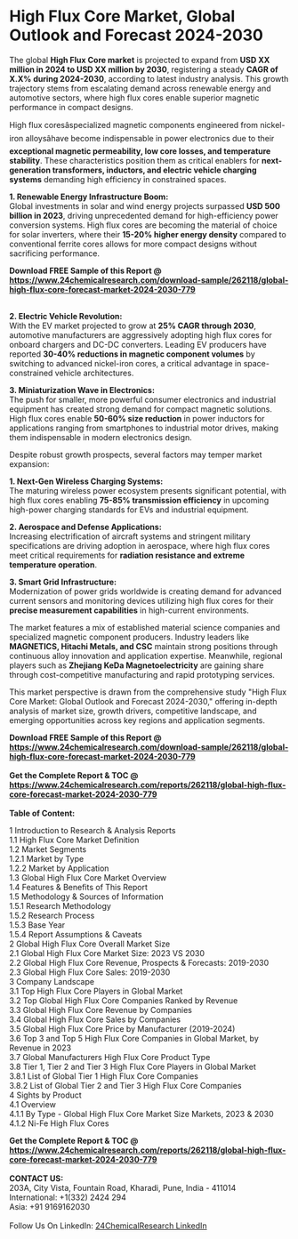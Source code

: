 <h1>High Flux Core Market, Global Outlook and Forecast 2024-2030</h1><p>The global <strong>High Flux Core market</strong> is projected to expand from <strong>USD XX million in 2024 to USD XX million by 2030</strong>, registering a steady <strong>CAGR of X.X% during 2024-2030</strong>, according to latest industry analysis. This growth trajectory stems from escalating demand across renewable energy and automotive sectors, where high flux cores enable superior magnetic performance in compact designs.</p><p>High flux coresâspecialized magnetic components engineered from nickel-iron alloysâhave become indispensable in power electronics due to their <strong>exceptional magnetic permeability, low core losses, and temperature stability</strong>. These characteristics position them as critical enablers for <strong>next-generation transformers, inductors, and electric vehicle charging systems</strong> demanding high efficiency in constrained spaces.</p><p><strong>1. Renewable Energy Infrastructure Boom:</strong><br>
Global investments in solar and wind energy projects surpassed <strong>USD 500 billion in 2023</strong>, driving unprecedented demand for high-efficiency power conversion systems. High flux cores are becoming the material of choice for solar inverters, where their <strong>15-20% higher energy density</strong> compared to conventional ferrite cores allows for more compact designs without sacrificing performance.</p><div><b>Download FREE Sample of this Report @ 
            <a href="https://www.24chemicalresearch.com/download-sample/262118/global-high-flux-core-forecast-market-2024-2030-779">
            https://www.24chemicalresearch.com/download-sample/262118/global-high-flux-core-forecast-market-2024-2030-779</a></b></div><br><p><strong>2. Electric Vehicle Revolution:</strong><br>
With the EV market projected to grow at <strong>25% CAGR through 2030</strong>, automotive manufacturers are aggressively adopting high flux cores for onboard chargers and DC-DC converters. Leading EV producers have reported <strong>30-40% reductions in magnetic component volumes</strong> by switching to advanced nickel-iron cores, a critical advantage in space-constrained vehicle architectures.</p><p><strong>3. Miniaturization Wave in Electronics:</strong><br>
The push for smaller, more powerful consumer electronics and industrial equipment has created strong demand for compact magnetic solutions. High flux cores enable <strong>50-60% size reduction</strong> in power inductors for applications ranging from smartphones to industrial motor drives, making them indispensable in modern electronics design.</p><p>Despite robust growth prospects, several factors may temper market expansion:</p><p><strong>1. Next-Gen Wireless Charging Systems:</strong><br>
The maturing wireless power ecosystem presents significant potential, with high flux cores enabling <strong>75-85% transmission efficiency</strong> in upcoming high-power charging standards for EVs and industrial equipment.</p><p><strong>2. Aerospace and Defense Applications:</strong><br>
Increasing electrification of aircraft systems and stringent military specifications are driving adoption in aerospace, where high flux cores meet critical requirements for <strong>radiation resistance and extreme temperature operation</strong>.</p><p><strong>3. Smart Grid Infrastructure:</strong><br>
Modernization of power grids worldwide is creating demand for advanced current sensors and monitoring devices utilizing high flux cores for their <strong>precise measurement capabilities</strong> in high-current environments.</p><p>The market features a mix of established material science companies and specialized magnetic component producers. Industry leaders like <strong>MAGNETICS, Hitachi Metals, and CSC</strong> maintain strong positions through continuous alloy innovation and application expertise. Meanwhile, regional players such as <strong>Zhejiang KeDa Magnetoelectricity</strong> are gaining share through cost-competitive manufacturing and rapid prototyping services.</p><p>This market perspective is drawn from the comprehensive study "High Flux Core Market: Global Outlook and Forecast 2024-2030," offering in-depth analysis of market size, growth drivers, competitive landscape, and emerging opportunities across key regions and application segments.</p><div><b>Download FREE Sample of this Report @ 
            <a href="https://www.24chemicalresearch.com/download-sample/262118/global-high-flux-core-forecast-market-2024-2030-779">
            https://www.24chemicalresearch.com/download-sample/262118/global-high-flux-core-forecast-market-2024-2030-779</a></b></div><br><div><b>Get the Complete Report & TOC @ 
            <a href="https://www.24chemicalresearch.com/reports/262118/global-high-flux-core-forecast-market-2024-2030-779">
            https://www.24chemicalresearch.com/reports/262118/global-high-flux-core-forecast-market-2024-2030-779</a></b></div><br>
            <b>Table of Content:</b><p>1 Introduction to Research & Analysis Reports<br />
    1.1 High Flux Core Market Definition<br />
    1.2 Market Segments<br />
        1.2.1 Market by Type<br />
        1.2.2 Market by Application<br />
    1.3 Global High Flux Core Market Overview<br />
    1.4 Features & Benefits of This Report<br />
    1.5 Methodology & Sources of Information<br />
        1.5.1 Research Methodology<br />
        1.5.2 Research Process<br />
        1.5.3 Base Year<br />
        1.5.4 Report Assumptions & Caveats<br />
2 Global High Flux Core Overall Market Size<br />
    2.1 Global High Flux Core Market Size: 2023 VS 2030<br />
    2.2 Global High Flux Core Revenue, Prospects & Forecasts: 2019-2030<br />
    2.3 Global High Flux Core Sales: 2019-2030<br />
3 Company Landscape<br />
    3.1 Top High Flux Core Players in Global Market<br />
    3.2 Top Global High Flux Core Companies Ranked by Revenue<br />
    3.3 Global High Flux Core Revenue by Companies<br />
    3.4 Global High Flux Core Sales by Companies<br />
    3.5 Global High Flux Core Price by Manufacturer (2019-2024)<br />
    3.6 Top 3 and Top 5 High Flux Core Companies in Global Market, by Revenue in 2023<br />
    3.7 Global Manufacturers High Flux Core Product Type<br />
    3.8 Tier 1, Tier 2 and Tier 3 High Flux Core Players in Global Market<br />
        3.8.1 List of Global Tier 1 High Flux Core Companies<br />
        3.8.2 List of Global Tier 2 and Tier 3 High Flux Core Companies<br />
4 Sights by Product<br />
    4.1 Overview<br />
        4.1.1 By Type - Global High Flux Core Market Size Markets, 2023 & 2030<br />
        4.1.2 Ni-Fe High Flux Cores<br />
       </p><div><b>Get the Complete Report & TOC @ 
            <a href="https://www.24chemicalresearch.com/reports/262118/global-high-flux-core-forecast-market-2024-2030-779">
            https://www.24chemicalresearch.com/reports/262118/global-high-flux-core-forecast-market-2024-2030-779</a></b></div><br><b>CONTACT US:</b><br>
            203A, City Vista, Fountain Road, Kharadi, Pune, India - 411014<br>
            International: +1(332) 2424 294<br>
            Asia: +91 9169162030 <br><br>
            Follow Us On LinkedIn: <a href="https://www.linkedin.com/company/24chemicalresearch/">24ChemicalResearch LinkedIn</a>